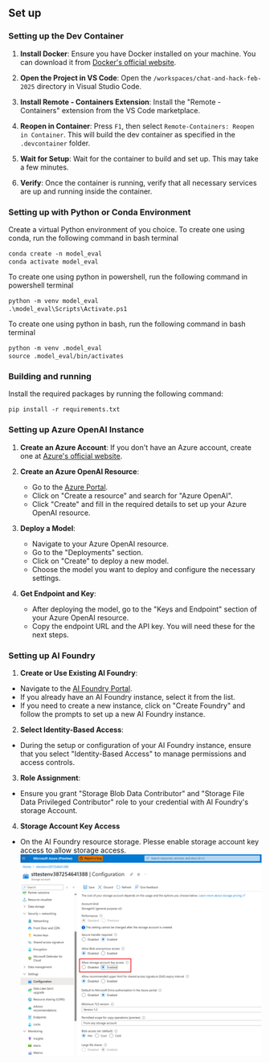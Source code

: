 ## Set up
### Setting up the Dev Container

1. **Install Docker**: Ensure you have Docker installed on your machine. You can download it from [Docker's official website](https://www.docker.com/products/docker-desktop).

2. **Open the Project in VS Code**: Open the `/workspaces/chat-and-hack-feb-2025` directory in Visual Studio Code.

3. **Install Remote - Containers Extension**: Install the "Remote - Containers" extension from the VS Code marketplace.

4. **Reopen in Container**: Press `F1`, then select `Remote-Containers: Reopen in Container`. This will build the dev container as specified in the `.devcontainer` folder.

5. **Wait for Setup**: Wait for the container to build and set up. This may take a few minutes.

6. **Verify**: Once the container is running, verify that all necessary services are up and running inside the container.

### Setting up with Python or Conda Environment 

Create a virtual Python environment of you choice. 
To create one using conda, run the following command in bash terminal
```
conda create -n model_eval
conda activate model_eval
```
To create one using python in powershell, run the following command in powershell terminal
```
python -m venv model_eval
.\model_eval\Scripts\Activate.ps1
```
To create one using python in bash, run the following command in bash terminal
```
python -m venv .model_eval
source .model_eval/bin/activates
```

### Building and running

Install the required packages by running the following command:
```
pip install -r requirements.txt
```

### Setting up Azure OpenAI Instance

1. **Create an Azure Account**: If you don't have an Azure account, create one at [Azure's official website](https://azure.microsoft.com/).

2. **Create an Azure OpenAI Resource**:
    - Go to the [Azure Portal](https://portal.azure.com/).
    - Click on "Create a resource" and search for "Azure OpenAI".
    - Click "Create" and fill in the required details to set up your Azure OpenAI resource.

3. **Deploy a Model**:
    - Navigate to your Azure OpenAI resource.
    - Go to the "Deployments" section.
    - Click on "Create" to deploy a new model.
    - Choose the model you want to deploy and configure the necessary settings.

4. **Get Endpoint and Key**:
    - After deploying the model, go to the "Keys and Endpoint" section of your Azure OpenAI resource.
    - Copy the endpoint URL and the API key. You will need these for the next steps.

### Setting up AI Foundry

1. **Create or Use Existing AI Foundry**:
- Navigate to the [AI Foundry Portal](https://portal.azure.com/).
- If you already have an AI Foundry instance, select it from the list.
- If you need to create a new instance, click on "Create Foundry" and follow the prompts to set up a new AI Foundry instance.

2. **Select Identity-Based Access**:
- During the setup or configuration of your AI Foundry instance, ensure that you select "Identity-Based Access" to manage permissions and access controls.

3. **Role Assignment**:
- Ensure you grant  "Storage Blob Data Contributor" and "Storage File Data Privileged Contributor" role to your credential with AI Foundry's storage Account.

4. **Storage Account Key Access**
- On the AI Foundry resource storage. Plesse enable storage account key access to allow storage access.
![Storage account key](Lab1_ai_evaluation/media/storage_account_keys.png)

